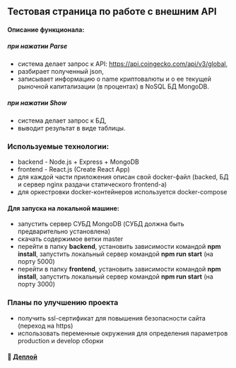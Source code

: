## Тестовая страница по работе с внешним API

#### Описание функционала:
##### при нажатии Parse
- система делает запрос к API: https://api.coingecko.com/api/v3/global, 
- разбирает полученный json, 
- записывает информацию о name криптовалюты и о ее текущей рыночной капитализации (в процентах) в NoSQL БД MongoDB.

##### при нажатии Show
- система делает запрос к БД,
- выводит результат в виде таблицы.

### Используемые технологии:
- backend - Node.js + Express + MongoDB
- frontend - React.js (Create React App)
- для каждой части приложения описан свой docker-файл (backed, БД и сервер nginx раздачи статического frontend-а)
- для оркестровки docker-контейнеров используется docker-compose 

####  Для запуска на локальной машине:
- запустить сервер СУБД MongoDB (СУБД должна быть предварительно установлена)
- скачать содержимое ветки master
- перейти в папку **backend**, установить зависимости командой **npm install**, запустить локальный сервер командой **npm run start** (на порту 5000)
- перейти в папку **frontend**, установить зависимости командой **npm install**, запустить локальный сервер командой **npm run start** (на порту 3000)

### Планы по улучшению проекта

- получить ssl-сертификат для повышения безопасности сайта (переход на https)
- использовать переменные окружения для определения параметров production и develop сборки
 
#### :link: [Деплой](http://vakulina.space/)

